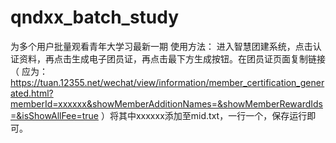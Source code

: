 # qndxx_batch_study
为多个用户批量观看青年大学习最新一期
使用方法：
进入智慧团建系统，点击认证资料，再点击生成电子团员证，再点击最下方生成按钮。在团员证页面复制链接（ 应为：https://tuan.12355.net/wechat/view/information/member_certification_generated.html?memberId=xxxxxx&showMemberAdditionNames=&showMemberRewardIds=&isShowAllFee=true ）将其中xxxxxx添加至mid.txt，一行一个，保存运行即可。
